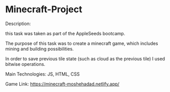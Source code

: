# Minecraft-Project

Description:

this task was taken as part of the AppleSeeds bootcamp.

The purpose of this task was to create a minecraft game, which includes mining and building possibilities.

In order to save previous tile state (such as cloud as the previous tile) I used bitwise operations.

Main Technologies: 
JS, HTML, CSS

Game Link: 
https://minecraft-moshehadad.netlify.app/
